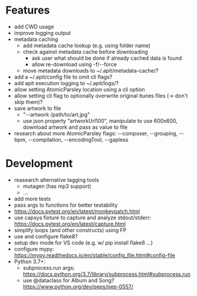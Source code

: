 # Features

- add CWD usage
- improve logging output
- metadata caching
  - add metadata cache lookup (e.g. using folder name)
  - check against metadata cache before downloading
    - ask user what should be done if already cached data is found
    - allow re-download using -f/--force
  - move metadata downloads to ~/.apit/metadata-cache/?
- add a ~/.apit/config file to omit cli flags?
- add apit execution logging to ~/.apit/logs/?
- allow setting AtomicParsley location using a cli option
- allow setting cli flag to optionally overwrite original itunes files (-> don't skip them)?
- save artwork to file
  - "--artwork /path/to/art.jpg"
  - use json property "artworkUrl100", manipulate to use 600x600, download artwork and pass as value to file
- research about more AtomicParsley flags: --composer, --grouping, --bpm, --compilation, --encodingTool, --gapless


# Development

- reasearch alternative tagging tools
  - mutagen (has mp3 support)
  - ...
- add more tests
- pass args to functions for better testability
- https://docs.pytest.org/en/latest/monkeypatch.html
- use capsys fixture to capture and analyze stdout/stderr: https://docs.pytest.org/en/latest/capture.html
- simplify loops (and other constructs) using FP
- use and configure flake8?
- setup dev mode for VS code (e.g. w/ pip install flake8 ...)
- configure mypy: https://mypy.readthedocs.io/en/stable/config_file.html#config-file
- Python 3.7+:
  - subprocess.run args: https://docs.python.org/3.7/library/subprocess.html#subprocess.run
  - use @dataclass for Album and Song? https://www.python.org/dev/peps/pep-0557/
